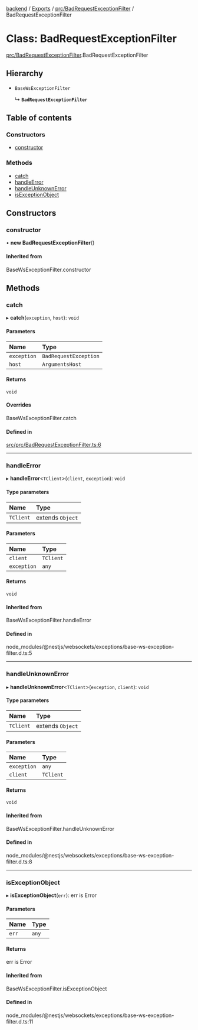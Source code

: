 [backend](../README.md) / [Exports](../modules.md) / [prc/BadRequestExceptionFilter](../modules/prc_BadRequestExceptionFilter.md) / BadRequestExceptionFilter

# Class: BadRequestExceptionFilter

[prc/BadRequestExceptionFilter](../modules/prc_BadRequestExceptionFilter.md).BadRequestExceptionFilter

## Hierarchy

- `BaseWsExceptionFilter`

  ↳ **`BadRequestExceptionFilter`**

## Table of contents

### Constructors

- [constructor](prc_BadRequestExceptionFilter.BadRequestExceptionFilter.md#constructor)

### Methods

- [catch](prc_BadRequestExceptionFilter.BadRequestExceptionFilter.md#catch)
- [handleError](prc_BadRequestExceptionFilter.BadRequestExceptionFilter.md#handleerror)
- [handleUnknownError](prc_BadRequestExceptionFilter.BadRequestExceptionFilter.md#handleunknownerror)
- [isExceptionObject](prc_BadRequestExceptionFilter.BadRequestExceptionFilter.md#isexceptionobject)

## Constructors

### constructor

• **new BadRequestExceptionFilter**()

#### Inherited from

BaseWsExceptionFilter.constructor

## Methods

### catch

▸ **catch**(`exception`, `host`): `void`

#### Parameters

| Name | Type |
| :------ | :------ |
| `exception` | `BadRequestException` |
| `host` | `ArgumentsHost` |

#### Returns

`void`

#### Overrides

BaseWsExceptionFilter.catch

#### Defined in

[src/prc/BadRequestExceptionFilter.ts:6](https://github.com/GQDeltex/ft_transcendence/blob/fdce073/backend/src/prc/BadRequestExceptionFilter.ts#L6)

___

### handleError

▸ **handleError**<`TClient`\>(`client`, `exception`): `void`

#### Type parameters

| Name | Type |
| :------ | :------ |
| `TClient` | extends `Object` |

#### Parameters

| Name | Type |
| :------ | :------ |
| `client` | `TClient` |
| `exception` | `any` |

#### Returns

`void`

#### Inherited from

BaseWsExceptionFilter.handleError

#### Defined in

node_modules/@nestjs/websockets/exceptions/base-ws-exception-filter.d.ts:5

___

### handleUnknownError

▸ **handleUnknownError**<`TClient`\>(`exception`, `client`): `void`

#### Type parameters

| Name | Type |
| :------ | :------ |
| `TClient` | extends `Object` |

#### Parameters

| Name | Type |
| :------ | :------ |
| `exception` | `any` |
| `client` | `TClient` |

#### Returns

`void`

#### Inherited from

BaseWsExceptionFilter.handleUnknownError

#### Defined in

node_modules/@nestjs/websockets/exceptions/base-ws-exception-filter.d.ts:8

___

### isExceptionObject

▸ **isExceptionObject**(`err`): err is Error

#### Parameters

| Name | Type |
| :------ | :------ |
| `err` | `any` |

#### Returns

err is Error

#### Inherited from

BaseWsExceptionFilter.isExceptionObject

#### Defined in

node_modules/@nestjs/websockets/exceptions/base-ws-exception-filter.d.ts:11
